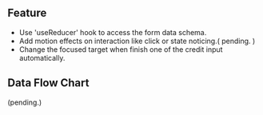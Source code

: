 ## Feature 
- Use 'useReducer' hook to access the form data schema. 
- Add motion effects on interaction like click or state noticing.( pending. )
- Change the focused target when finish one of the credit input automatically.

## Data Flow Chart 
(pending.)